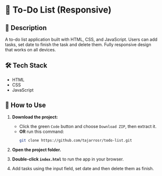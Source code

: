 # 📝 To-Do List (Responsive)

## 📌 Description
A to-do list application built with HTML, CSS, and JavaScript. Users can add tasks, set date to finish the task and delete them. Fully responsive design that works on all devices.

## 🛠 Tech Stack
- HTML
- CSS
- JavaScript

## 🚀 How to Use
1. **Download the project:**
   - Click the green `Code` button and choose `Download ZIP`, then extract it.
   - **OR** run this command:
     ```bash
     git clone https://github.com/tajarrosr/todo-list.git
     ```

2. **Open the project folder.**

3. **Double-click `index.html`** to run the app in your browser.

4. Add tasks using the input field, set date and then delete them as finish.
